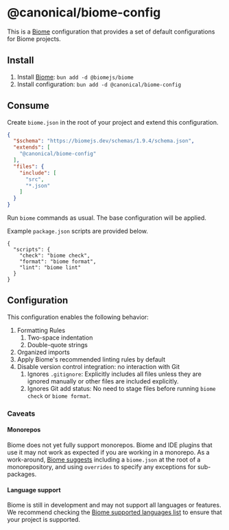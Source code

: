 # @canonical/biome-config

This is a [Biome](https://biomejs.dev/) configuration that provides 
a set of default configurations for Biome projects.

## Install

1. Install [Biome](https://biomejs.dev/): `bun add -d @biomejs/biome`
2. Install configuration: `bun add -d @canonical/biome-config`

## Consume

Create `biome.json` in the root of your project and extend this configuration.

```json
{
  "$schema": "https://biomejs.dev/schemas/1.9.4/schema.json",
  "extends": [
    "@canonical/biome-config"
  ],
  "files": {
    "include": [
      "src",
      "*.json"
    ]
  }
}
```
Run `biome` commands as usual. The base configuration will be applied.

Example `package.json` scripts are provided below.

```jsonc
{
  "scripts": {
    "check": "biome check",
    "format": "biome format",
    "lint": "biome lint"
  }
}
```

## Configuration

This configuration enables the following behavior:

1. Formatting Rules
   1. Two-space indentation
   2. Double-quote strings
2. Organized imports
3. Apply Biome's recommended linting rules by default
4. Disable version control integration: no interaction with Git
   1. Ignores `.gitignore`: Explicitly includes all files unless they are ignored manually or other files are included explicitly.
   2. Ignores Git add status: No need to stage files before running `biome check` or `biome format`.
   
### Caveats
#### Monorepos
Biome does not yet fully support monorepos. 
Biome and IDE plugins that use it may not work as expected if you are working in a monorepo.
As a work-around, [Biome suggests](https://biomejs.dev/guides/big-projects/#monorepos) including a `biome.json` at the 
root of a monorepository, and using `overrides` to specify any exceptions for sub-packages.

#### Language support
Biome is still in development and may not support all languages or features.
We recommend checking the [Biome supported languages list](https://biomejs.dev/internals/language-support/) 
to ensure that your project is supported.

